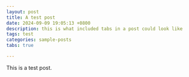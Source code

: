 ```yaml
---
layout: post
title: A test post
date: 2024-09-09 19:05:13 +0800
description: this is what included tabs in a post could look like
tags: test
categories: sample-posts
tabs: true

---
```


This is a test post.